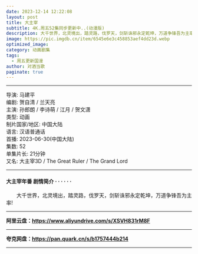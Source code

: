 ```yaml
---
date: 2023-12-14 12:22:08
layout: post
title: 大主宰
subtitle: 4K.周五52集同步更新中..(动漫版)
description: 大千世界，北灵境出，踏灵路，伐罗天，剑斩诛邪永定乾坤，万道争锋吾为主率!...
image: https://pic.imgdb.cn/item/6545e6e3c458853aef4dd23d.webp
optimized_image: 
category: 动画剧集
tags:
  - 周五更新国漫
author: 对酒当歌
paginate: true
---
```


---

导演: 马建平  
编剧: 贺自清 / 兰天亮  
主演: 孙郎朗 / 李诗萌 / 江月 / 贺文潇  
类型: 动画  
制片国家/地区: 中国大陆  
语言: 汉语普通话  
首播: 2023-06-30(中国大陆)  
集数: 52  
单集片长: 21分钟  
又名: 大主宰3D / The Great Ruler / The Grand Lord  

---

#### 大主宰年番 剧情简介 · · · · · ·

　　大千世界，北灵境出，踏灵路，伐罗天，剑斩诛邪永定乾坤，万道争锋吾为主率!

---

**阿里云盘：<https://www.aliyundrive.com/s/XSVH831rM8F>**

---

**夸克网盘：<https://pan.quark.cn/s/b1757444b214>**

---
